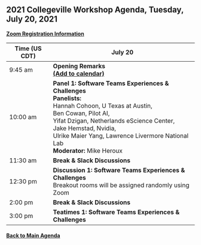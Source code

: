 
## 2021 Collegeville Workshop Agenda, Tuesday, July 20, 2021

[**Zoom Registration Information**](https://csbsju.zoom.us/meeting/register/tJwtceqprD0oG9DXfkUQ-OgLF0XvTl-Sr2Ty)

| **Time (US CDT)**| **July 20** |
|---|---|
| 9:45 am  | **Opening Remarks** <br> [**(Add to calendar)**](CW21-OpeningRemarks.ics) |
| 10:00 am | **Panel 1: Software Teams Experiences & Challenges** <br> **Panelists:** <br> Hannah Cohoon, U Texas at Austin, <br> Ben Cowan, Pilot AI, <br> Yifat Dzigan, Netherlands eScience Center, <br> Jake Hemstad, Nvidia, <br> Ulrike Maier Yang, Lawrence Livermore National Lab <br> **Moderator:** Mike Heroux  |
| 11:30 am | **Break & Slack Discussions** |
| 12:30 pm | **Discussion 1: Software Teams Experiences & Challenges** <br> Breakout rooms will be assigned randomly using Zoom  |
| 2:00 pm | **Break & Slack Discussions** |
| 3:00 pm | **Teatimes 1: Software Teams Experiences & Challenges** |

#### [Back to Main Agenda](Agenda.md)
